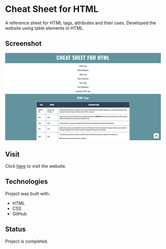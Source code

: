 # Cheat Sheet for HTML
A reference sheet for HTML tags, attributes and their uses. Developed the website using table elements in HTML.

## Screenshot
![preview of landing page](./resources/images/cheat-sheet-for-html.jpg)

## Visit
Click [here](https://yuj94.github.io/cheat-sheet-for-html/) to visit the website.

## Technologies
Project was built with:
- HTML
- CSS
- GitHub

## Status
Project is completed.